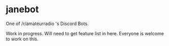 # janebot
One of /r/amateurradio 's Discord Bots.

Work in progress.  Will need to get feature list in here.  Everyone is welcome to work on this.

